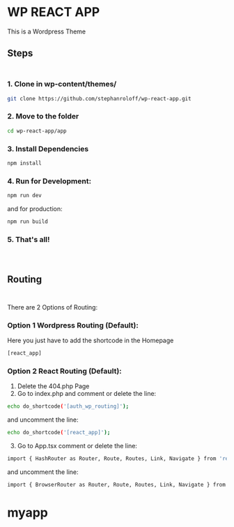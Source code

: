 # WP REACT APP

This is a Wordpress Theme

## Steps<br><br>

### 1. Clone in wp-content/themes/<br>

```bash
git clone https://github.com/stephanroloff/wp-react-app.git
```

### 2. Move to the folder<br>

```bash
cd wp-react-app/app
```

### 3. Install Dependencies<br>

```bash
npm install
```

### 4. Run for Development:<br>

```bash
npm run dev
```

and for production:<br>

```bash
npm run build
```

### 5. That's all!<br><br><br>

## Routing<br><br>

There are 2 Options of Routing:

### Option 1 Wordpress Routing (Default):

Here you just have to add the shortcode in the Homepage

```bash
[react_app]
```

### Option 2 React Routing (Default):

1. Delete the 404.php Page
2. Go to index.php and comment or delete the line:

```bash
echo do_shortcode('[auth_wp_routing]');
```

and uncomment the line:

```bash
echo do_shortcode('[react_app]');
```

3. Go to App.tsx
   comment or delete the line:

```bash
import { HashRouter as Router, Route, Routes, Link, Navigate } from 'react-router-dom';
```

and uncomment the line:

```bash
import { BrowserRouter as Router, Route, Routes, Link, Navigate } from 'react-router-dom';
```
# myapp
